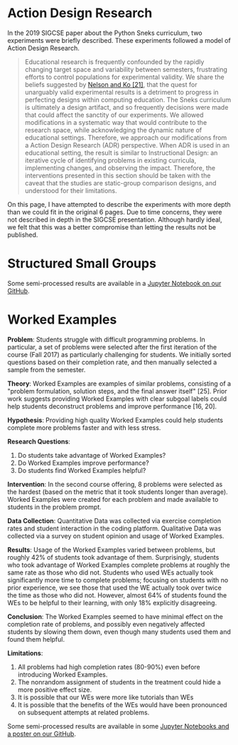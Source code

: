 # Action Design Research

In the 2019 SIGCSE paper about the Python Sneks curriculum, two experiments were
briefly described. These experiments followed a model of Action Design Research.

> Educational research is frequently confounded by the rapidly changing target
> space and variability between semesters, frustrating efforts to control
> populations for experimental validity. We share the beliefs suggested by
> [Nelson and Ko [21]](https://faculty.washington.edu/ajko/papers/Nelson2018Theory.pdf), that the quest for unarguably valid experimental results
> is a detriment to progress in perfecting designs within computing
> education. The Sneks curriculum is ultimately a design artifact, and
> so frequently decisions were made that could affect the sanctity of
> our experiments. We allowed modifications in a systematic way
> that would contribute to the research space, while acknowledging
> the dynamic nature of educational settings. Therefore, we approach
> our modifications from a Action Design Research (ADR) perspective.
> When ADR is used in an educational setting, the result is
> similar to Instructional Design: an iterative cycle of identifying
> problems in existing curricula, implementing changes, and observing
> the impact. Therefore, the interventions presented in this section
> should be taken with the caveat that the studies are static-group
> comparison designs, and understood for their limitations.

On this page, I have attempted to describe the experiments with more depth than
we could fit in the original 6 pages. Due to time concerns, they were not
described in depth in the SIGCSE presentation. Although hardly ideal, we felt
that this was a better compromise than letting the results not be published.

# Structured Small Groups



Some semi-processed results are available in a [Jupyter Notebook on our GitHub](https://github.com/acbart/python-sneks/blob/master/evaluations/allie-small-groups/research_data_2018.ipynb).

# Worked Examples

**Problem**: Students struggle with difficult programming problems. In particular, a set of problems were selected after the first iteration of the course (Fall 2017) as particularly challenging for students. We initially sorted questions based on their completion rate, and then manually selected a sample from the semester.

**Theory**: Worked Examples are examples of similar problems, consisting of a "problem formulation, solution steps, and the final answer itself" [25]. Prior work suggests providing Worked Examples with clear subgoal labels could help students deconstruct problems and improve performance [16, 20].

**Hypothesis**: Providing high quality Worked Examples could help students complete more problems faster and with less stress.

**Research Questions**:

1. Do students take advantage of Worked Examples?
2. Do Worked Examples improve performance?
3. Do students find Worked Examples helpful?

**Intervention**: In the second course offering, 8 problems were
selected as the hardest (based on the metric that it took students
longer than average). Worked Examples were created for each
problem and made available to students in the problem prompt.

**Data Collection**: Quantitative Data was collected via exercise
completion rates and student interaction in the coding platform.
Qualitative Data was collected via a survey on student opinion and
usage of Worked Examples.

**Results**: Usage of the Worked Examples varied between problems, but roughly 42% of students took advantage of them. Surprisingly, students who took advantage of Worked Examples complete
problems at roughly the same rate as those who did not. Students
who used WEs actually took significantly more time to complete
problems; focusing on students with no prior experience, we see
those that used the WE actually took over twice the time as those
who did not. However, almost 64% of students found the WEs to be
helpful to their learning, with only 18% explicitly disagreeing.

**Conclusion**: The Worked Examples seemed to have minimal
effect on the completion rate of problems, and possibly even negatively affected students by slowing them down, even though many
students used them and found them helpful.

**Limitations**:

1. All problems had high completion rates (80-90%) even before introducing Worked Examples.
2. The nonrandom assignment of students in the treatment could hide a more positive effect size.
3. It is possible that our WEs were more like tutorials than WEs
4. It is possible that the benefits of the WEs would have been pronounced on subsequent attempts at related problems.

Some semi-processed results are available in some [Jupyter Notebooks and a poster on our GitHub](https://github.com/acbart/python-sneks/tree/master/evaluations/michael-worked-examples).
